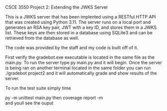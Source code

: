 CSCE 3550 Project 2: Extending the JWKS Server


This is a JWKS server that has been implented using a RESTful HTTP API that was created using Python 3.11. The server runs on a local port and generates an RSA key pair, JWT with a key ID, and stores them in a JWKS list. These keys are then stored in a database using SQLite3 and can be retrieved from the database as well. 

The code was provided by the staff and my code is built off of it. 

First verify the gradebot.exe executable is located in the same file as the main.py. To run the server type py main.py and it will begin. Once the server is being ran on another terminal located in the same folder you can run ./gradebot project2 and it will automatically grade and show results of the server. 

To run the test suite simply time 

py -m unittest main.py
then
coverage report -m    
and youll see the ouput